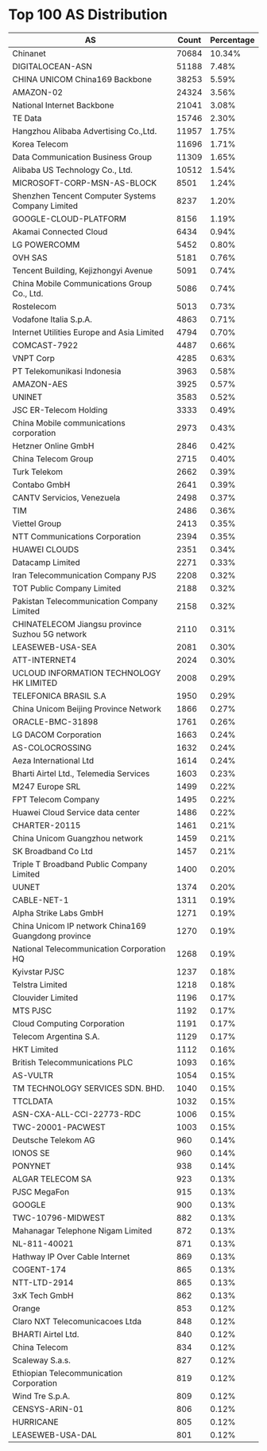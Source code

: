 # Top 100 AS Distribution
| AS | Count | Percentage |
|----|----|----|
| Chinanet | 70684 | 10.34% |
| DIGITALOCEAN-ASN | 51188 | 7.48% |
| CHINA UNICOM China169 Backbone | 38253 | 5.59% |
| AMAZON-02 | 24324 | 3.56% |
| National Internet Backbone | 21041 | 3.08% |
| TE Data | 15746 | 2.30% |
| Hangzhou Alibaba Advertising Co.,Ltd. | 11957 | 1.75% |
| Korea Telecom | 11696 | 1.71% |
| Data Communication Business Group | 11309 | 1.65% |
| Alibaba US Technology Co., Ltd. | 10512 | 1.54% |
| MICROSOFT-CORP-MSN-AS-BLOCK | 8501 | 1.24% |
| Shenzhen Tencent Computer Systems Company Limited | 8237 | 1.20% |
| GOOGLE-CLOUD-PLATFORM | 8156 | 1.19% |
| Akamai Connected Cloud | 6434 | 0.94% |
| LG POWERCOMM | 5452 | 0.80% |
| OVH SAS | 5181 | 0.76% |
| Tencent Building, Kejizhongyi Avenue | 5091 | 0.74% |
| China Mobile Communications Group Co., Ltd. | 5086 | 0.74% |
| Rostelecom | 5013 | 0.73% |
| Vodafone Italia S.p.A. | 4863 | 0.71% |
| Internet Utilities Europe and Asia Limited | 4794 | 0.70% |
| COMCAST-7922 | 4487 | 0.66% |
| VNPT Corp | 4285 | 0.63% |
| PT Telekomunikasi Indonesia | 3963 | 0.58% |
| AMAZON-AES | 3925 | 0.57% |
| UNINET | 3583 | 0.52% |
| JSC ER-Telecom Holding | 3333 | 0.49% |
| China Mobile communications corporation | 2973 | 0.43% |
| Hetzner Online GmbH | 2846 | 0.42% |
| China Telecom Group | 2715 | 0.40% |
| Turk Telekom | 2662 | 0.39% |
| Contabo GmbH | 2641 | 0.39% |
| CANTV Servicios, Venezuela | 2498 | 0.37% |
| TIM | 2486 | 0.36% |
| Viettel Group | 2413 | 0.35% |
| NTT Communications Corporation | 2394 | 0.35% |
| HUAWEI CLOUDS | 2351 | 0.34% |
| Datacamp Limited | 2271 | 0.33% |
| Iran Telecommunication Company PJS | 2208 | 0.32% |
| TOT Public Company Limited | 2188 | 0.32% |
| Pakistan Telecommunication Company Limited | 2158 | 0.32% |
| CHINATELECOM Jiangsu province Suzhou 5G network | 2110 | 0.31% |
| LEASEWEB-USA-SEA | 2081 | 0.30% |
| ATT-INTERNET4 | 2024 | 0.30% |
| UCLOUD INFORMATION TECHNOLOGY HK LIMITED | 2008 | 0.29% |
| TELEFONICA BRASIL S.A | 1950 | 0.29% |
| China Unicom Beijing Province Network | 1866 | 0.27% |
| ORACLE-BMC-31898 | 1761 | 0.26% |
| LG DACOM Corporation | 1663 | 0.24% |
| AS-COLOCROSSING | 1632 | 0.24% |
| Aeza International Ltd | 1614 | 0.24% |
| Bharti Airtel Ltd., Telemedia Services | 1603 | 0.23% |
| M247 Europe SRL | 1499 | 0.22% |
| FPT Telecom Company | 1495 | 0.22% |
| Huawei Cloud Service data center | 1486 | 0.22% |
| CHARTER-20115 | 1461 | 0.21% |
| China Unicom Guangzhou network | 1459 | 0.21% |
| SK Broadband Co Ltd | 1457 | 0.21% |
| Triple T Broadband Public Company Limited | 1400 | 0.20% |
| UUNET | 1374 | 0.20% |
| CABLE-NET-1 | 1311 | 0.19% |
| Alpha Strike Labs GmbH | 1271 | 0.19% |
| China Unicom IP network China169 Guangdong province | 1270 | 0.19% |
| National Telecommunication Corporation HQ | 1268 | 0.19% |
| Kyivstar PJSC | 1237 | 0.18% |
| Telstra Limited | 1218 | 0.18% |
| Clouvider Limited | 1196 | 0.17% |
| MTS PJSC | 1192 | 0.17% |
| Cloud Computing Corporation | 1191 | 0.17% |
| Telecom Argentina S.A. | 1129 | 0.17% |
| HKT Limited | 1112 | 0.16% |
| British Telecommunications PLC | 1093 | 0.16% |
| AS-VULTR | 1054 | 0.15% |
| TM TECHNOLOGY SERVICES SDN. BHD. | 1040 | 0.15% |
| TTCLDATA | 1032 | 0.15% |
| ASN-CXA-ALL-CCI-22773-RDC | 1006 | 0.15% |
| TWC-20001-PACWEST | 1003 | 0.15% |
| Deutsche Telekom AG | 960 | 0.14% |
| IONOS SE | 960 | 0.14% |
| PONYNET | 938 | 0.14% |
| ALGAR TELECOM SA | 923 | 0.13% |
| PJSC MegaFon | 915 | 0.13% |
| GOOGLE | 900 | 0.13% |
| TWC-10796-MIDWEST | 882 | 0.13% |
| Mahanagar Telephone Nigam Limited | 872 | 0.13% |
| NL-811-40021 | 871 | 0.13% |
| Hathway IP Over Cable Internet | 869 | 0.13% |
| COGENT-174 | 865 | 0.13% |
| NTT-LTD-2914 | 865 | 0.13% |
| 3xK Tech GmbH | 862 | 0.13% |
| Orange | 853 | 0.12% |
| Claro NXT Telecomunicacoes Ltda | 848 | 0.12% |
| BHARTI Airtel Ltd. | 840 | 0.12% |
| China Telecom | 834 | 0.12% |
| Scaleway S.a.s. | 827 | 0.12% |
| Ethiopian Telecommunication Corporation | 819 | 0.12% |
| Wind Tre S.p.A. | 809 | 0.12% |
| CENSYS-ARIN-01 | 806 | 0.12% |
| HURRICANE | 805 | 0.12% |
| LEASEWEB-USA-DAL | 801 | 0.12% |
